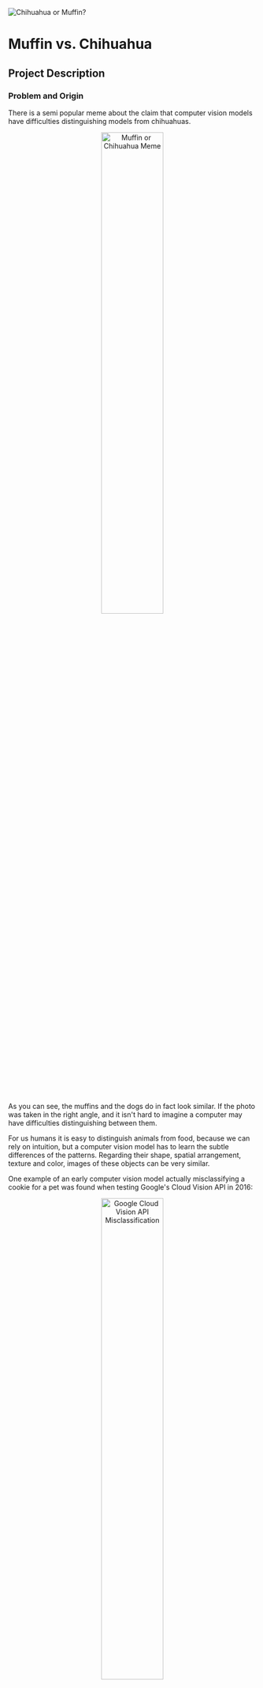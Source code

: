 ![Chihuahua or Muffin?](images/title_image.jpg)

# Muffin vs. Chihuahua

## Project Description

### Problem and Origin

There is a semi popular meme about the claim that computer vision models have
difficulties distinguishing models from chihuahuas.

<p align="center">
  <img src="images/muffin-meme2.jpg"
        width="50%"
        alt="Muffin or Chihuahua Meme">
</p>

As you can see, the muffins and the dogs do in fact look similar.
If the photo was taken in the right angle, and it isn't hard to imagine a
computer may have difficulties distinguishing between them.

For us humans it is easy to distinguish animals from food, because we can rely
on intuition, but a computer vision model has to learn the subtle differences
of the patterns.
Regarding their shape, spatial arrangement, texture and color, images of these
objects can be very similar.

One example of an early computer vision model actually misclassifying a cookie
for a pet was found when testing Google's Cloud Vision API in 2016:

<p align="center">
  <img src="images/misclassification_googlecloudvision2016.png"
       width="50%"
       alt="Google Cloud Vision API Misclassification">
</p>

But the question is if modern computer vision systems actually still
struggle with this or if there is no truth to the meme anymore.
Honestly, I am aware this problem is solved by now,
but I think it's still worth exploring this meme using just a laptop
and models you can fine-tune yourself.

There are even more examples like the one with the muffins and chihuahuas.
For example, this one in which poodles look like fried chicken.

<p align="center">
  <img src="images/Fried_Chicken_or_Labradoodle.jpg"
       width="50%"
       alt="Fried Chicken Meme">
</p>

Or these ones even including different animals like kittens and birds.

<p align="center">
  <table width="50%"
  align="center"
  border="0"
  cellspacing="0"
  cellpadding="0">
    <tr>
      <td><img src="images/owl_vs_apple.jpg"
      width="100%"
      alt="Barn Owl or Apple"></td>
      <td><img
      src="images/Kitten_or_Ice_Cream.jpg"
      width="100%"
      alt="Kitten or Ice Cream"></td>
    </tr>
    <tr>
      <td><img src="images/Shiba_Inu_or_Marshmallow.jpg"
      width="100%"
      alt="Shiba Inu or Marshmallow"></td>
      <td><img src="images/Parrot_or_Guacamole.jpg"
      width="100%"
      alt="Parrot or Guacamole"></td>
    </tr>
  </table>
</p>


In this project, I want to explore this meme a little and see myself
if there is any truth to it.
Again, it is important to know that these memes arose in 2017.
While models in 2016 may have had difficulties with this,
modern models should be able to handle it.
Let's find out!

Also regarding the description of how the model may be used:

In the real world, I hardly doubt that the model which will be trained in this
project is going to be useful for anything.
I can hardly imagine a real world situation in which it may be used, or in which
modern and more general computer vision models wouldn't probably be able to do 
the job well enough.
I doubt that there is a serious computer program in need of a model able to
perform binary classification between muffins and chihuahuas.
This is more like an experiment or hobby research project to explore
different computer vision model's capacities and to get to the bottom of this
meme.

#### Further things to integrate in the README problem description









- [An article about the meme in 2016](
    https://www.mirror.co.uk/news/weird-news/muffins-chihuahuas-bizarre-picture-quiz-7539743
)
- [Steren's Labs tries to confuse Google's Vision algorithms with dogs and muffins](
    https://labs.steren.fr/2016/03/27/trying-to-confuse-googles-vision-algorithms-with-dogs-and-muffins/
)
- testing different AIs on this problem:
    - testing CloudSight (2017): classified it mostly correct
    as tested here: https://blog.cloudsight.ai/chihuahua-or-muffin-1bdf02ec1680
    - comprehensive test of six APIs (2017):
    mostly correct, also some failures.
    interestingly, the wrongly classified cases actually alighn with the meme,
    so there was a case of a muffin being classified as a dog snout.
    still, most of it was actually correct.
    https://www.topbots.com/chihuahua-muffin-searching-best-computer-vision-api/
    - testing Google's Cloud Vision API (2016):
    "For almost each set, there is one tile that is completely wrong, but the
    rest is at least in the good category.
    Overall, I am really surprised how well it performs."
    Basically the AI is mostly correct, but there are some misclassifications.
    Interestingly, they often align with the memes (as seen in example).
    https://labs.steren.fr/2016/03/27/trying-to-confuse-googles-vision-algorithms-with-dogs-and-muffins/
- based on this literature and these tests out there, it has not really been an
actual challenge for AI to distinguish between these things since at least 2016.
Even back then, the AI makes very few mistakes.
Still, interestingly, when it does make mistakes, they often align with the
meme, so apparently there is some truth to it, and the objects don't just look
similar to us humans.

#### There are even papers out there mentioning this precise problem
I'll just store them here for now, but will find a better place soon

##### https://arxiv.org/abs/1801.09573

- Title: "Deep Learning Approach for Very Similar Objects Recognition
Application on Chihuahua and Muffin Problem"
- They entitle this sort of problem as "very similar object recognition"
- The authors themselves consider this study to have solved the problem:
"The proposed method is fully solved the very similar object recognition like
muffin or Chihuahua. It is the right solution for the such problem."
- My opinion: It's a very cool project, and I love that it is documented.
It is not a peer-reviewed paper, however.
It is just in arXive.
Does that matter? For this fun / meme project no!
If I tried to conduct a proper scientific study myself, then perhaps yes.

##### https://aclanthology.org/2024.acl-long.370/

- Title: "Muffin or Chihuahua? Challenging Multimodal Large Language Models with
Multipanel VQA"
- This one is even peer reviewed and published in the legitimate journal
"ACL Anthology"

### Solution, Model and Results

I fine tuned a binary image classifier in PyTorch on the muffin vs chihuahua
data set.
It's a ResNet18 convolutional network.
It is not too bad so far, but full evaluation on the test set is pending.










## How to get the code

You can clone this repository from GitHub with this command:

```bash
git clone https://github.com/fabianjkrueger/muffin_vs_chihuahua
```

If you don't have git installed, you can get it
[here](https://git-scm.com/downloads).


## Environment

The environment is managed with conda.
To build and activate the environment, you need to have a conda installation
(such as conda, miniconda, mamba or miniforge).
If you don't have a conda installation, please install one first.
I recommend [miniforge](https://github.com/conda-forge/miniforge),
because it is an open source lightweight version of conda.
The dependencies are listed in the file `environment.yaml`.

**To build and activate the environment, just run this:**

```bash
# build the environment from environment.yaml file
conda env create -f environment.yaml

# activate the environment
conda activate muffin_vs_chihuahua
```

There is also a `requirements.txt` file in the `api` directory.
It is used to install the dependencies for the API within the docker container.
The dependencies there are reduced to the minimum to run the API, but they will
not be sufficient to run the training code or the notebooks.
So, please use the `environment.yaml` in conda to build and activate the
environment.

## Data

The data used for this project is from Kaggle.
It is a dataset of images of muffins and chihuahuas.
You can find it [here](https://www.kaggle.com/datasets/samuelcortinhas/muffin-vs-chihuahua-image-classification/).

### Download the Data

The data is not included in the repository when you clone it from GitHub to
save space.
If you want to run the code yourself, you have to download the data.
There are multiple ways to do this.
For example, you can download it manually from the Kaggle website.
But I made it easy for you: There is a script in the `scripts` directory that
will download the data for you.
To download the data, just run the script `scripts/get_data.sh` in your
terminal and you're done good to go.
You can run it from any working directory, because paths are managed internally.

```bash
# run the script
bash scripts/get_data.sh
```

If you use a shell other than bash, you can also run the script with
`sh` or `zsh` or whatever you use, as long as it is a POSIX compatible shell.
If you're on Windows, you can use the Windows Subsystem for Linux (WSL) to run
bash scripts.

### Process the Data

Notebook: `notebooks/exploratory_data_analysis.ipynb`
Here, the images are resized to 224x224 pixels.
This step is necessary for the downstream training.
Beyond that, the data is explored and visualized.
While this is not necessary for you to reproduce the results,
it is useful for you to understand the data and the problem.

## How to train the model

This is the pipeline for training the model.
If you just want to use the model, you don't need to run this.
For that, you can just use the API as described in the next section.
If you want to reproduce the results, you can run the code in this order:

### Hyper Parameter Optimization
Notebook: `notebooks/training.ipynb`
This notebook conducts a hyper parameter optimization.
It is not necessary for you to reproduce the results,
but it is useful for you to understand the problem and the solution.
The best hyper parameters were already determined in the notebook and
applied to the training script.
This one runs quite a while, so I do not recommend running it.

### Train the model
The final model is saved to the `models` directory.
It is named `final_model.pt`.
You don't have to run the trainig logic, because you can just access the
model in the repo.

However, if you do want to train it yourself, use the script
`scripts/train.py`.
Just run it from the command line with `python scripts/train.py`.
This trains the final model with the best hyperparameters determined in the
previous step.
Output is logged to the terminal
and the file `logs/final_model_train.log`.

This also evaluates the model on the test set and logs the results to the
file `logs/final_model_test.log`.

## Deploy the model

Here, the model is hosted as an API with FastAPI.
It can be run locally in a docker container.
While FastAPI is included in the conda environment,
Docker must be installed on your machine to run the API.
If you don't have docker installed, you can get it
[here](https://www.docker.com/get-started/).

### Run the API

To run the API, you can use the following commands:

```bash
# build the docker image
docker build -t muffin_vs_chihuahua_api .

# run the docker image
docker run -p 8000:8000 muffin_vs_chihuahua_api
```

Documentation for the API can be found [here](http://localhost:8000/docs) once
it is running.

### Query the API

The API can be queried with a simple HTTP request.
I implemented a test case for you, so you can just host it and query it.
You can find it in the notebook `notebooks/test_api.ipynb`.
Just open that notebook and run the cells.
You will find further information and instructions in the notebook.


# TODO

- Finish texts in the training notebook
- Finalize description of the project
  - Problem is described in the README so it's clear what the problem is and how
  the solution will be used
- Make the notebook for testing the API a bit more user friendly
  - Save one or a few images to the `images` directory and load them from there
    so that the user can run it without having to download the entire dataset


- Check once again if everything works and is reproducible
  - Making the environment from the yaml file
  - Running the scripts
  - Running the notebooks
  - Running the API
  - Querying the API

- Funny part of the project
  - Split the meme into the individual images
  - Query the model with all of them and the combined one to see how it does
  - Declare the problem solved or not

# Sources

- [An article about the meme in 2016](
    https://www.mirror.co.uk/news/weird-news/muffins-chihuahuas-bizarre-picture-quiz-7539743
)
- [Steren's Labs tries to confuse Google's Vision algorithms with dogs and muffins](
    https://labs.steren.fr/2016/03/27/trying-to-confuse-googles-vision-algorithms-with-dogs-and-muffins/
)
- [CloudSight API tested on the meme](
    https://blog.cloudsight.ai/chihuahua-or-muffin-1bdf02ec1680
)
- [TopBots tests a wide range of APIs in 2017](
    https://www.topbots.com/chihuahua-muffin-searching-best-computer-vision-api/
)
